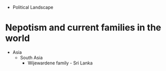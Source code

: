 - Political Landscape

# Nepotism and current families in the world
- Asia
  - South Asia
    - Wijewardene family - Sri Lanka